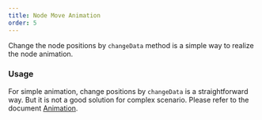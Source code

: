 ```yaml
---
title: Node Move Animation
order: 5
---
```


Change the node positions by `changeData` method is a simple way to realize the node animation.

### Usage

For simple animation, change positions by `changeData` is a straightforward way. But it is not a good solution for complex scenario. Please refer to the document [Animation](/en/docs/manual/middle/animation).
